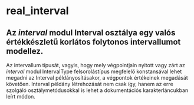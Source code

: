 # real_interval
## Az *interval* modul **Interval** osztálya egy valós értékkészletű korlátos folytonos intervallumot modellez.

Az intervallum típusát, vagyis, hogy mely végpointjain nyitott vagy zárt az *interval* modul IntervalType felsorolástípus megfelelő konstansával lehet megadni az Interval példányosításakor, a végpontok értékeinek megadását követően.
Interval példány létrehozását nem csak így, hanem az erre szolgáló osztálymetódusokkal is lehet a dokumentációs karakterláncukban leírt módon. 
